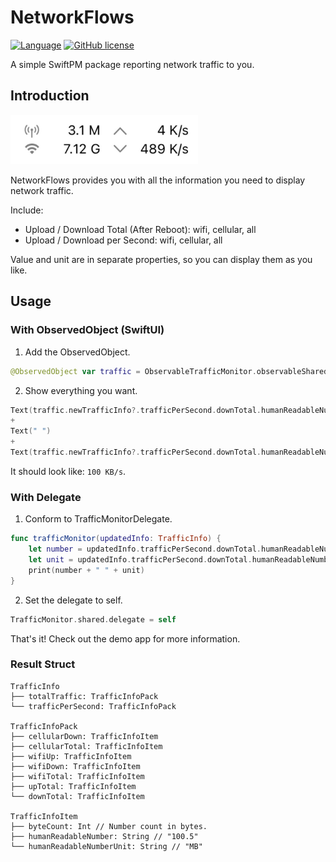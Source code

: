 # NetworkFlows

[![Language](https://img.shields.io/badge/Swift-5.6-brightgreen.svg)](http://swift.org)
[![GitHub license](https://img.shields.io/badge/license-MIT-blue.svg)](https://raw.githubusercontent.com/vapor-community/markdown/master/LICENSE)

A simple SwiftPM package reporting network traffic to you.

## Introduction

<img src="assets/screenshot.png" width=300 />

NetworkFlows provides you with all the information you need to display network traffic.

Include:

- Upload / Download Total (After Reboot): wifi, cellular, all
- Upload / Download per Second: wifi, cellular, all

Value and unit are in separate properties, so you can display them as you like.

## Usage

### With ObservedObject (SwiftUI)

1. Add the ObservedObject.

```Swift
@ObservedObject var traffic = ObservableTrafficMonitor.observableShared
```
2. Show everything you want.
```Swift
Text(traffic.newTrafficInfo?.trafficPerSecond.downTotal.humanReadableNumber ?? "--")
+
Text(" ")
+
Text(traffic.newTrafficInfo?.trafficPerSecond.downTotal.humanReadableNumberUnit ?? "--")
```
It should look like: ``` 100 KB/s ```.

### With Delegate

1. Conform to TrafficMonitorDelegate.
```Swift
func trafficMonitor(updatedInfo: TrafficInfo) {
    let number = updatedInfo.trafficPerSecond.downTotal.humanReadableNumber
    let unit = updatedInfo.trafficPerSecond.downTotal.humanReadableNumberUnit
    print(number + " " + unit)
}
```
2. Set the delegate to self.

```Swift
TrafficMonitor.shared.delegate = self
```

That's it! Check out the demo app for more information.

### Result Struct
```
TrafficInfo
├── totalTraffic: TrafficInfoPack
└── trafficPerSecond: TrafficInfoPack

TrafficInfoPack
├── cellularDown: TrafficInfoItem
├── cellularTotal: TrafficInfoItem
├── wifiUp: TrafficInfoItem
├── wifiDown: TrafficInfoItem
├── wifiTotal: TrafficInfoItem
├── upTotal: TrafficInfoItem
└── downTotal: TrafficInfoItem

TrafficInfoItem
├── byteCount: Int // Number count in bytes.
├── humanReadableNumber: String // "100.5"
└── humanReadableNumberUnit: String // "MB"
```
